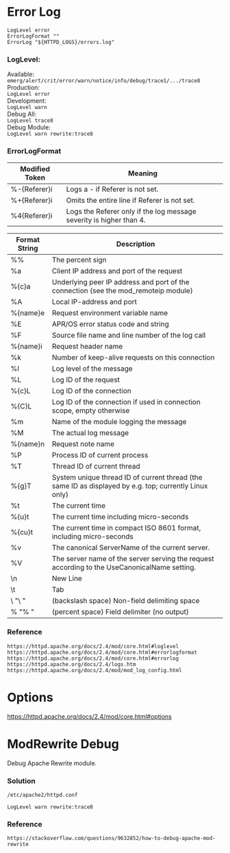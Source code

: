 # Error Log
```
LogLevel error
ErrorLogFormat ""
ErrorLog "${HTTPD_LOGS}/errors.log"
```

### LogLevel:  
Available:  
``` emerg/alert/crit/error/warn/notice/info/debug/trace1/.../trace8 ```  
Production:  
``` LogLevel error ```  
Development:  
``` LogLevel warn ```  
Debug All:  
``` LogLevel trace8 ```  
Debug Module:  
``` LogLevel warn rewrite:trace8 ```  

### ErrorLogFormat
| Modified Token	| Meaning
|-|-
| %-{Referer}i	| Logs a - if Referer is not set.
| %+{Referer}i	| Omits the entire line if Referer is not set.
| %4{Referer}i	| Logs the Referer only if the log message severity is higher than 4.

| Format String	| Description
|-|-
| %%	   | The percent sign
| %a	   | Client IP address and port of the request
| %{c}a	   | Underlying peer IP address and port of the connection (see the mod_remoteip module)
| %A	   | Local IP-address and port
| %{name}e | Request environment variable name
| %E	   | APR/OS error status code and string
| %F	   | Source file name and line number of the log call
| %{name}i | Request header name
| %k	   | Number of keep-alive requests on this connection
| %l	   | Log level of the message
| %L	   | Log ID of the request
| %{c}L	   | Log ID of the connection
| %{C}L	   | Log ID of the connection if used in connection scope, empty otherwise
| %m	   | Name of the module logging the message
| %M	   | The actual log message
| %{name}n | Request note name
| %P	   | Process ID of current process
| %T	   | Thread ID of current thread
| %{g}T	   | System unique thread ID of current thread (the same ID as displayed by e.g. top; currently Linux only)
| %t	   | The current time
| %{u}t	   | The current time including micro-seconds
| %{cu}t   | The current time in compact ISO 8601 format, including micro-seconds
| %v	   | The canonical ServerName of the current server.
| %V	   | The server name of the server serving the request according to the UseCanonicalName setting.
| \n       | New Line
| \t       | Tab
| \ "\ "   | (backslash space) Non-field delimiting space
| % "% "   | (percent space) Field delimiter (no output)

### Reference
``` https://httpd.apache.org/docs/2.4/mod/core.html#loglevel ```  
``` https://httpd.apache.org/docs/2.4/mod/core.html#errorlogformat ```  
``` https://httpd.apache.org/docs/2.4/mod/core.html#errorlog ```  
``` https://httpd.apache.org/docs/2.4/logs.htm ```  
``` https://httpd.apache.org/docs/2.4/mod/mod_log_config.html ```  


# Options
https://httpd.apache.org/docs/2.4/mod/core.html#options




# ModRewrite Debug
Debug Apache Rewrite module.  

### Solution
``` /etc/apache2/httpd.conf ```  
```
LogLevel warn rewrite:trace8
```

### Reference
``` https://stackoverflow.com/questions/9632852/how-to-debug-apache-mod-rewrite ```  
